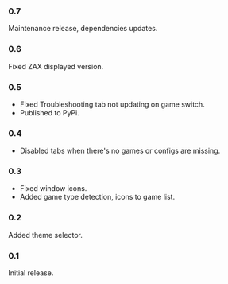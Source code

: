 ### 0.7

Maintenance release, dependencies updates.

### 0.6

Fixed ZAX displayed version.

### 0.5

- Fixed Troubleshooting tab not updating on game switch.
- Published to PyPi.

### 0.4

- Disabled tabs when there's no games or configs are missing.

### 0.3

- Fixed window icons.
- Added game type detection, icons to game list.

### 0.2

Added theme selector.

### 0.1

Initial release.
